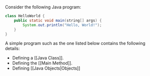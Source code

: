 Consider the following Java program:
```java
class HelloWorld {
	public static void main(string[] args) {
		System.out.println("Hello, World!");
	}
}
```

A simple program such as the one listed below contains the following details:
- Defining a [[Java Class]].
- Defining the [[Main Method]].
- Defining [[Java Objects|Objects]]
